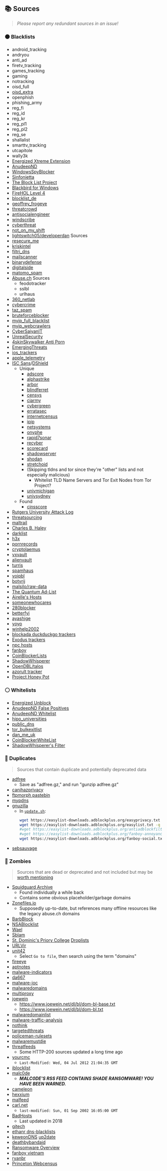 ## 📚 Sources

> _Please report any redundant sources in an issue!_

### ⚫ Blacklists

*   android_tracking
*   andryou
*   anti_ad
*   firetv_tracking
*   games_tracking
*   gaming
*   notracking
*   oisd_full
*   [oisd_extra](https://oisd.nl/downloadsXtra)
*   openphish
*   phishing_army
*   reg_fi
*   reg_id
*   reg_kr
*   reg_pl1
*   reg_pl2
*   reg_se
*   shallalist
*   smarttv_tracking
*   utcapitole
*   wally3k
*   [Energized Xtreme Extension](https://github.com/EnergizedProtection/block#extensions-2)
*   [AnudeepND](https://github.com/anudeepND/blacklist)
*   [WindowsSpyBlocker](https://github.com/crazy-max/WindowsSpyBlocker/tree/master/data/hosts)
*   [Sinfonietta](https://github.com/Sinfonietta/hostfiles)
*   [The Block List Project](https://blocklistproject.github.io/Lists/)
*   [Blackbird for Windows](https://getblackbird.net/blacklist/hosts/)
*   [FireHOL Level 4](https://github.com/firehol/blocklist-ipsets)
*   [blocklist_de](https://www.blocklist.de/en/index.html)
*   [geoffrey_frogeye](https://hostfiles.frogeye.fr/)
*   [threatcrowd](https://threatcrowd.org/)
*   [antisocialengineer](https://github.com/TheAntiSocialEngineer/AntiSocial-BlockList-UK-Community)
*   [windscribe](https://controld.com/static/e08e8c03918a7abb574c2884a5a177f3/a45dc/filters-tablet%402x.png)
*   [cyberthreat](https://www.cyberthreatcoalition.org/blocklist)
*   [not_on_my_shift](https://orca.pet/notonmyshift/)
*   [lightswitch05/developerdan](https://github.com/lightswitch05/hosts) Sources
*   [resecure_me](https://rescure.me/feeds.html)
*   [kriskintel](https://kriskintel.com/)
*   [filtri_dns](https://filtri-dns.ga/)
*   [mailscanner](http://phishing.mailscanner.info/)
*   [binarydefense](https://www.binarydefense.com/)
*   [digitalside](https://osint.digitalside.it/#SubscribeMISPfeed)
*   [matomo_spam](https://github.com/matomo-org/referrer-spam-list)
*   [Abuse.ch](https://abuse.ch/#about) Sources
    *   feodotracker
    *   sslbl
    *   urlhaus
*   [360_netlab](https://data.netlab.360.com/)
*   [cybercrime](https://cybercrime-tracker.net/)
*   [taz_spam](http://taz.net.au/Mail/)
*   [bruteforceblocker](http://danger.rulez.sk/index.php/bruteforceblocker/)
*   [myip_full_blacklist](https://myip.ms/browse/blacklist)
*   [myip_webcrawlers](https://myip.ms/browse/web_bots)
*   [CyberSaiyanIT](https://github.com/CyberSaiyanIT/InfoSharing)
*   [UnrealSecurity](https://github.com/UnrealSecurity/badips)
*   [4skinSkywalker Anti Porn](https://github.com/4skinSkywalker/anti-porn-hosts-file)
*   [EmergingThreats](https://rules.emergingthreats.net/blockrules/)
*   [ios_trackers](https://github.com/jakejarvis/ios-trackers)
*   [apple_telemetry](https://github.com/adversarialtools/apple-telemetry)
*   [ISC Sans](https://isc.sans.edu/)/[DShield](https://www.dshield.org/)
    *   Unique
        *   [adscore](https://www.adscore.com/)
        *   [alphastrike](https://www.alphastrike.io/en/frontpage/)
        *   [arbor](https://www.netscout.com/arbor-ddos)
        *   [blindferret](https://zmap.io/)
        *   [censys](https://censys.io/)
        *   [ciarmy](https://cinsarmy.com/list-download/)
        *   [cybergreen](https://github.com/cybergreen-net)
        *   [erratasec](https://github.com/robertdavidgraham/masscan)
        *   [internetcensus](https://www.internet-census.org/home.html)
        *   [ipip](https://en.ipip.net/)
        *   [netsystems](https://www.netsystemsresearch.com/)
        *   [onyphe](https://onyphe.io/)
        *   [rapid7sonar](https://opendata.rapid7.com/)
        *   [recyber](https://www.recyber.net/)
        *   [scorecard](https://www.scorecardresearch.com/about.aspx?newlanguage=1)
        *   [shadowserver](https://www.shadowserver.org/topics/scans/)
        *   [shodan](https://www.shodan.io/)
        *   [stretchoid](http://www.stretchoid.com/)
        *   (Skipping tldns and tor since they're "other" lists and not especially malicious)
            * Whitelist TLD Name Servers and Tor Exit Nodes from Tor Project?
        *   [univmichigan](https://umich.edu/)
        *   [univsydney](https://www.sydney.edu.au/)
    *   Found
        *   [cinsscore](https://cinsscore.com/#list)
*   [Rutgers University Attack Log](https://www.rutgers.edu/)
*   [threatsourcing](https://www.threatsourcing.com/)
*   [maltrail](https://github.com/stamparm/maltrail#blacklist)
*   [Charles B. Haley](http://charles.the-haleys.org/)
*   [darklist](https://www.darklist.de/)
*   [h3x](https://tracker.h3x.eu/)
*   [pornrecords](https://github.com/mypdns/porn-records#submit)
*   [cryptolaemus](https://paste.cryptolaemus.com/)
*   [vxvault](http://vxvault.net/ViriList.php)
*   [alienvault](https://status.alienvault.cloud/)
*   [turris](https://project.turris.cz/greylist-data/legend.txt)
*   [spamhaus](https://www.spamhaus.org/)
*   [voipbl](http://www.voipbl.org/#advanced)
*   [botvrij](https://www.botvrij.eu/)
*   [malsilo/raw-data](https://raw-data.gitlab.io/post/feeds/)
*   [The Quantum Ad-List](https://gitlab.com/The_Quantum_Alpha/the-quantum-ad-list)
*   [Airelle's Hosts](http://rlwpx.free.fr/WPFF/hosts.htm)
*   [someonewhocares](https://someonewhocares.org/)
*   [280blocker](https://280blocker.net/)
*   [betterfyi](https://better.fyi/)
*   [ayashige](https://github.com/ninoseki/ayashige)
*   [yoyo](https://pgl.yoyo.org/adservers/)
*   [winhelp2002](https://winhelp2002.mvps.org/hosts.htm)
*   [blockada duckduckgo trackers](https://go.blokada.org/ddgtrackerradar)
*   [Exodus trackers](https://etip.exodus-privacy.eu.org/trackers/all)
*   [npc hosts](https://npc.0am.jp/hosts.php)
*   [fanboy](https://secure.fanboy.co.nz/)
*   [CoinBlockerLists](https://zerodot1.gitlab.io/CoinBlockerListsWeb/)
*   [ShadowWhisperer](https://github.com/ShadowWhisperer/BlockLists/)
*   [OpenDBL/talos](https://www.opendbl.net/)
*   [azorult tracker](https://azorult-tracker.net/about)
*   [Project Honey Pot](https://www.projecthoneypot.org/list_of_ips.php)

### ⚪ Whitelists

*   [Energized Unblock](https://github.com/EnergizedProtection/unblock#packs)
*   [AnudeepND False Positives](https://github.com/anudeepND/blacklist/blob/master/miscellaneous/false-positives.txt)
*   [AnudeepND Whitelist](https://github.com/anudeepND/whitelist#overview)
*   [hipo_universities](https://github.com/Hipo/university-domains-list#university-domains-and-names-data-list--api)
*   [public_dns](https://public-dns.info/)
*   [tor_bulkexitlist](https://check.torproject.org/api/bulk)
*   [dan_me_uk](https://www.dan.me.uk/)
*   [CoinBlockerWhiteList](https://gitlab.com/ZeroDot1/CoinBlockerLists/-/blob/master/white_list.txt)
*   [ShadowWhisperer's Filter](https://github.com/ShadowWhisperer/BlockLists/tree/master/Whitelists)

### 🥢 Duplicates

> Sources that contain duplicate and potentially deprecated data

*   [adfree](https://adfree-hosts.odiousapps.com/adfree.php)
    *   Save as "adfree.gz," and run "gunzip adfree.gz"
*   [canihazprivacy](https://canihazprivacy.com/)
*   [ftpmorph pastebin](https://pastebin.com/raw/gKaWxety)
*   [my](https://github.com/mypdns/matrix)[pdns](https://mypdns.org/mypdns/support/-/wikis/Blacklists/Abusech-badips)
*   [gnuzilla](https://gnuzilla.gnu.org/filters/)
    *   In [`update.sh`](https://gnuzilla.gnu.org/filters/retriever/update.sh):
        ```bash
        wget https://easylist-downloads.adblockplus.org/easyprivacy.txt -q
        wget https://easylist-downloads.adblockplus.org/easylist.txt -q
        #wget https://easylist-downloads.adblockplus.org/antiadblockfilters.txt -q
        #wget https://easylist-downloads.adblockplus.org/fanboy-annoyance.txt -q
        wget https://easylist-downloads.adblockplus.org/fanboy-social.txt -q
        ```
*   [sebsauvage](https://sebsauvage.net/hosts/hosts)

### 🧟 Zombies

> Sources that are dead or deprecated and not included but may be [worth mentioning](https://blog.talosintelligence.com/2021/03/domain-dumpster-diving.html)

*   [Squidguard Archive](http://squidguard.mesd.k12.or.us/)
    *   Found individually a while back
    *   Contains some obvious placeholder/garbage domains
*   [Zonefiles.io](https://zonefiles.io/compromised-ip-list/)
    *   Supposedly up-to-date, but references many offline resources like the legacy abuse.ch domains
*   [BarbBlock](https://github.com/paulgb/BarbBlock/blob/master/blacklists/domain-list.txt)
*   [NSABlocklist](https://github.com/nextdns/metadata/blob/master/privacy/blocklists/nsa-blocklist.json)
*   [Wael](https://www.wael.name/other/best-blocklist/)
*   [Sblam](https://github.com/kornelski/Sblam/tree/master/data)
*   [St. Dominic's Priory College](https://www.stdominics.sa.edu.au/) [Droplists](https://threatintel.stdominics.sa.edu.au/)
*   [URLVir](https://www.urlvir.com/)
*   [unit42](https://github.com/pan-unit42/iocs)
    *   Select `Go to file`, then search using the term "domains"
*   [fireeye](https://github.com/fireeye/iocs)
*   [aptnotes](https://github.com/aptnotes/data#how-is-this-data-being-utilized)
*   [malware-indicators](https://github.com/citizenlab/malware-indicators)
*   [da667](https://github.com/da667/667s_Shitlist)
*   [malware-ioc](https://github.com/eset/malware-ioc)
*   [malwaredomains](http://malwaredomains.lehigh.edu/files/)
*   [multiproxy](https://multiproxy.org/)
*   [joewein](https://www.joewein.net/)
    *   https://www.joewein.net/dl/bl/dom-bl-base.txt
    *   https://www.joewein.net/dl/bl/dom-bl.txt
*   [malwaredomainlist](http://www.malwaredomainlist.com/)
*   [malware-traffic-analysis](https://www.malware-traffic-analysis.net/index.html)
*   [nothink](https://www.nothink.org/)
*   [targetedthreats](https://github.com/botherder/targetedthreats/)
*   [policeman-rulesets](https://github.com/futpib/policeman-rulesets/)
*   [malwaremustdie](https://malwared.malwaremustdie.org/)
*   [threatfeeds](https://threatfeeds.io/)
    *   Some HTTP-200 sources updated a long time ago
*   [yourcmc](http://vmx.yourcmc.ru/BAD_HOSTS.IP4)
    *   `Last-Modified: Wed, 04 Jul 2012 21:04:35 GMT`
*   [iblocklist](https://www.iblocklist.com/lists)
*   [malc0de](http://malc0de.com/bl/)
    *   **_MALC0DE'S RSS FEED CONTAINS SHADE RANSOMWARE! YOU HAVE BEEN WARNED._**
*   [cameleon](https://sysctl.org/cameleon/)
*   [hexxium](https://github.com/HexxiumCreations/threat-list)
*   [malfeed](https://github.com/eSentire/malfeed/)
*   [carl.net](https://carl.net/spam/access.txt)
    *   `last-modified: Sun, 01 Sep 2002 16:05:00 GMT`
*   [BadHosts](http://www.hostsfile.org/Downloads/BadHosts.unx.zip)
    *   Last updated in 2018
*   [gjtech](https://web.archive.org/web/20160221135711/http://adblock.gjtech.net/?format=unix-hosts)
*   [ethanr dns-blacklists](https://bitbucket.org/ethanr/dns-blacklists/src/master/bad_lists/)
*   [keweonDNS](https://forum.xda-developers.com/t/keweondns-now-with-improved-certificate-ios-mac-android.3681139/) [up2date](https://pastebin.com/raw/UP3s7pEB)
*   [deathbybandaid](https://github.com/deathbybandaid/piholeparser/tree/master/Subscribable-Lists/ParsedBlacklists)
*   [Ransomware Overview](https://docs.google.com/spreadsheets/u/1/d/1TWS238xacAto-fLKh1n5uTsdijWdCEsGIM0Y0Hvmc5g/pubhtml#)
*   [fanboy vietnam](https://fanboy.co.nz/fanboy-vietnam.txt)
*   [ryanbr](https://github.com/ryanbr/fanboy-adblock)
*   [Princeton Webcensus](https://webtransparency.cs.princeton.edu/webcensus/)
